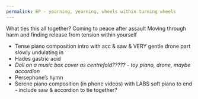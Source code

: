 ```yaml
---
permalink: EP - yearning, yearning, wheels within turning wheels
---
```

What ties this all together?
Coming to peace after assault 
Moving through harm and finding release from tension within yourself 


- Tense piano composition intro with acc & saw & VERY gentle drone part slowly undulating in 
- Hades gastric acid 
- *Doll on a music box cover as centrefold????? - toy piano, drone, maybe accordion* 
- Persephone’s hymn 
- Serene piano composition (in phone videos) with LABS soft piano to end - include saw & accordion to tie together?